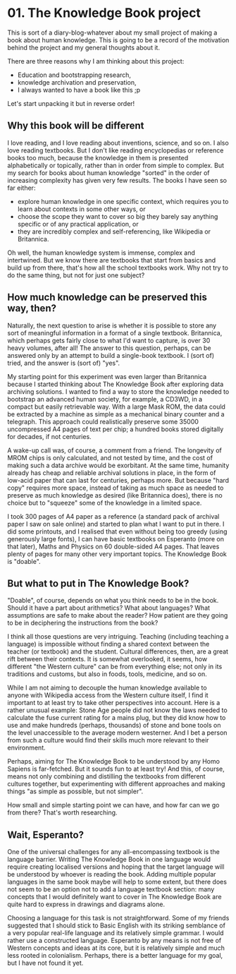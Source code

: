 # 01. The Knowledge Book project

This is sort of a diary-blog-whatever about my small project of making a book
about human knowledge. This is going to be a record of the motivation behind
the project and my general thoughts about it. 

There are three reasons why I am thinking about this project:
* Education and bootstrapping research,
* knowledge archivation and preservation,
* I always wanted to have a book like this ;p

Let's start unpacking it but in reverse order! 


## Why this book will be different
I love reading, and I love reading about inventions, science, and so on.  I also
love reading textbooks. But I don't like reading encyclopedias or reference
books too much, because the knowledge in them is presented alphabetically or
topically, rather than in order from simple to complex. But my search for
books about human knowledge "sorted" in the order of increasing complexity
has given very few results. The books I have seen so far either:
* explore human knowledge in one specific context, which requires you to 
learn about contexts in some other ways, or
* choose the scope they want to cover so big they barely say anything specific
or of any practical application, or
* they are incredibly complex and self-referencing, like Wikipedia or Britannica.

Oh well, the human knowledge system is immense, complex and intertwined. But we know
there are textbooks that start from basics and build up from there, that's how
all the school textbooks work. Why not try to do the same thing, but not for just
one subject?

## How much knowledge can be preserved this way, then?
Naturally, the next question to arise is whether it is possible to store any
sort of meaningful information in a format of a single textbook. Britannica, which
perhaps gets fairly close to what I'd want to capture, is over 30 heavy volumes,
after all! The answer to this question, perhaps, can be answered only by an attempt
to build a single-book textbook. I (sort of) tried, and the answer is (sort of) "yes".

My starting point for this experiment was even larger than Britannica because I started thinking about
The Knowledge Book after exploring data archiving solutions.
I wanted to find a way to store the knowledge needed to bootstrap an advanced human society,
for example, a CD3WD, in a compact but easily retrievable way. With a large Mask ROM, 
the data could be extracted by a machine as simple as a mechanical binary counter and a telegraph.
This approach could realistically preserve some 35000 uncompressed A4 pages of text per chip;
a hundred books stored digitally for decades, if not centuries.

A wake-up call was, of course, a comment from a friend. The longevity of MROM chips 
is only calculated, and not tested by time, and the cost of making such a data archive would be exorbitant. 
At the same time, humanity already has cheap and reliable archival solutions in place, 
in the form of low-acid paper that can last for centuries, perhaps more. But because "hard copy" 
requires more space, instead of taking as much space as needed
to preserve as much knowledge as desired (like Britannica does), there is no choice but to
"squeeze"  some of the knowledge in a limited space.

I took 300 pages of A4 paper as a reference (a standard pack of archival paper I saw on sale online) 
and started to plan what I want to put in there. I did some printouts, and I realised that 
even without being too greedy (using generously large fonts), I can have basic textbooks on
Esperanto (more on that later), Maths and Physics on 60 double-sided A4 pages. That leaves
plenty of pages for many other very important topics. The Knowledge Book is "doable".

## But what to put in The Knowledge Book?
"Doable", of course, depends on what you think needs to be in the book. Should it
have a part about arithmetics? What about languages? What assumptions are safe to
make about the reader? How patient are they going to be in deciphering the instructions
from the book?

I think all those questions are very intriguing. Teaching (including teaching a language)
is impossible without finding a shared context between the teacher (or textbook) and the
student. Cultural differences, then, are a great rift between their contexts. It is somewhat
overlooked, it seems, how different "the Western culture" can be from everything else; not
only in its traditions and customs, but also in foods, tools, medicine, and so on.

While I am not aiming to decouple the human knowledge available to anyone with Wikipedia
access from the Western culture itself, I find it important to at least try to take other
perspectives into account. Here is a rather unusual example: Stone Age people
did not know the laws needed to calculate the fuse current rating for a mains plug,
but they did know how to use and make hundreds (perhaps, thousands) of stone and bone tools
on the level unaccessible to the average modern westerner. And I bet a person from such a culture
would find their skills much more relevant to their environment.

Perhaps, aiming for The Knowledge Book to be understood by any Homo Sapiens is far-fetched.
But it sounds fun to at least try! And this, of course, means not only combining
and distilling the textbooks from different cultures together, but experimenting
with different approaches and making things "as simple as possible, but not simpler".

How small and simple starting point we can have, and how far can we go from there?
That's worth researching.

## Wait, Esperanto?
One of the universal challenges for any all-encompassing textbook is the language barrier.
Writing The Knowledge Book in one language would require creating localised versions and
hoping that the target language will be understood by whoever is reading the book. Adding
multiple popular languages in the same book maybe will help to some extent, but there does not
seem to be an option not to add a language textbook section: many concepts that I would 
definitely want to cover in The Knowledge Book are quite hard to express in drawings and
diagrams alone.

Choosing a language for this task is not straightforward. Some of my friends suggested that
I should stick to Basic English with its striking semblance of a very popular real-life language
and its relatively simple grammar. I would rather use a constructed language. Esperanto by any 
means is not free of Western concepts and ideas at its core, but it is relatively simple and
much less rooted in colonialism. Perhaps, there is a better language for my goal, but I have
not found it yet.







